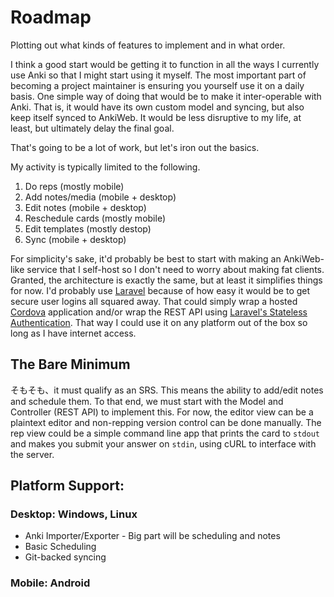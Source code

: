 # Roadmap

Plotting out what kinds of features to implement and in what order.

I think a good start would be getting it to function in all the ways I currently use Anki so that I might start using it myself. The most important part of becoming a project maintainer is ensuring you yourself use it on a daily basis. One simple way of doing that would be to make it inter-operable with Anki. That is, it would have its own custom model and syncing, but also keep itself synced to AnkiWeb. It would be less disruptive to my life, at least, but ultimately delay the final goal.

That's going to be a lot of work, but let's iron out the basics.

My activity is typically limited to the following.
1. Do reps (mostly mobile)
1. Add notes/media (mobile + desktop)
1. Edit notes (mobile + desktop)
1. Reschedule cards (mostly mobile)
1. Edit templates (mostly destop)
1. Sync (mobile + desktop)

For simplicity's sake, it'd probably be best to start with making an AnkiWeb-like service that I self-host so I don't need to worry about making fat clients. Granted, the architecture is exactly the same, but at least it simplifies things for now. I'd probably use [Laravel](https://laravel.com/docs/5.5/authentication) because of how easy it would be to get secure user logins all squared away. That could simply wrap a hosted [Cordova](https://cordova.apache.org/#getstarted) application and/or wrap the REST API using [Laravel's Stateless Authentication](https://laravel.com/docs/5.5/authentication#stateless-http-basic-authentication). That way I could use it on any platform out of the box so long as I have internet access.

## The Bare Minimum
そもそも、it must qualify as an SRS. This means the ability to add/edit notes and schedule them. To that end, we must start with the Model and Controller (REST API) to implement this. For now, the editor view can be a plaintext editor and non-repping version control can be done manually. The rep view could be a simple command line app that prints the card to `stdout` and makes you submit your answer on `stdin`, using cURL to interface with the server.

## Platform Support:

### Desktop: Windows, Linux
- Anki Importer/Exporter - Big part will be scheduling and notes
- Basic Scheduling
- Git-backed syncing

### Mobile: Android

